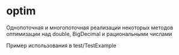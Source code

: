 # optim
Однопоточная и многопоточная реализации некоторых методов оптимизации над double, BigDecimal и рациональными числами

Пример использования в test/TestExample
